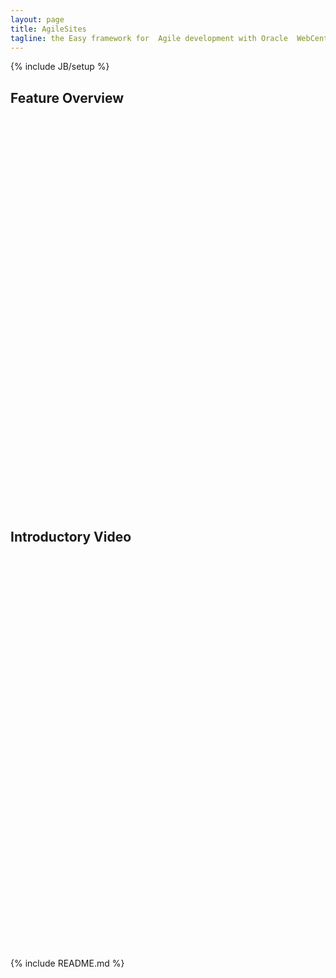 ```yaml
---
layout: page
title: AgileSites
tagline: the Easy framework for  Agile development with Oracle  WebCenter Sites (formerly Fatwire)
---
```

{% include JB/setup %}

## Feature Overview 

<div id="containingBlock">
  <div class="videoWrapper">
    <object width="840" height="630" >
      <param name="movie" value="http://www.youtube.com/v/mB8ZL0mnaA8&hl=en&fs=1"></param>
      <param name="allowFullScreen" value="true"></param>
      <param name="allowscriptaccess" value="always"></param>
      <embed src="http://www.youtube.com/v/mB8ZL0mnaA8&hl=en&fs=1" type="application/x-shockwave-flash" allowscriptaccess="always" allowfullscreen="true" width="840" height="630" ></embed>
    </object>
  </div>
</div>

## Introductory Video

<div id="containingBlock">
  <div class="videoWrapper">
    <object width="840" height="630" >
      <param name="movie" value="http://www.youtube.com/v/WA59KZ4PwJs&hl=en&fs=1"></param>
      <param name="allowFullScreen" value="true"></param>
      <param name="allowscriptaccess" value="always"></param>
      <embed src="http://www.youtube.com/v/WA59KZ4PwJs&hl=en&fs=1" type="application/x-shockwave-flash" allowscriptaccess="always" allowfullscreen="true" width="840" height="630" ></embed>
    </object>
  </div>
</div>

{% include README.md %}

